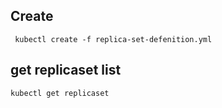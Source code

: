 ## Create 

```
 kubectl create -f replica-set-defenition.yml
```

## get replicaset list

```
kubectl get replicaset
```

